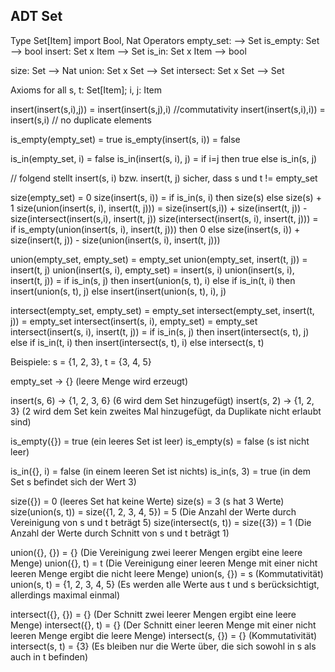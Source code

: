 ADT Set
---

Type Set[Item]
import Bool, Nat
Operators
  empty_set:            --> Set
  is_empty:  Set        --> bool
  insert:    Set x Item --> Set
  is_in:     Set x Item --> bool

  size:      Set        --> Nat
  union:     Set x Set  --> Set
  intersect: Set x Set  --> Set

Axioms
  for all s, t: Set[Item]; i, j: Item

  insert(insert(s,i),j)) = insert(insert(s,j),i) //commutativity
  insert(insert(s,i),i)) = insert(s,i)      // no duplicate elements

  is_empty(empty_set)    = true
  is_empty(insert(s, i)) = false

  is_in(empty_set, i) = false
  is_in(insert(s, i), j) =
    if i=j then true else is_in(s, j)
  
  // folgend stellt insert(s, i) bzw. insert(t, j) sicher, dass s und t != empty_set

  size(empty_set) = 0
  size(insert(s, i)) =
    if is_in(s, i) then size(s) else size(s) + 1
  size(union(insert(s, i), insert(t, j))) = size(insert(s,i)) + size(insert(t, j)) - size(intersect(insert(s,i), insert(t, j))
  size(intersect(insert(s, i), insert(t, j))) =
    if is_empty(union(insert(s, i), insert(t, j))) then 0 else size(insert(s, i)) + size(insert(t, j)) - size(union(insert(s, i), insert(t, j)))
  
  union(empty_set, empty_set) = empty_set
  union(empty_set, insert(t, j)) = insert(t, j)
  union(insert(s, i), empty_set) = insert(s, i)
  union(insert(s, i), insert(t, j)) =
    if is_in(s, j) then insert(union(s, t), i) else if is_in(t, i) then insert(union(s, t), j) else insert(insert(union(s, t), i), j)
  
  intersect(empty_set, empty_set) = empty_set
  intersect(empty_set, insert(t, j)) = empty_set
  intersect(insert(s, i), empty_set) = empty_set
  intersect(insert(s, i), insert(t, j)) =
    if is_in(s, j) then insert(intersect(s, t), j) else if is_in(t, i) then insert(intersect(s, t), i) else intersect(s, t)
  
Beispiele:
s = {1, 2, 3}, t = {3, 4, 5}

empty_set → {} (leere Menge wird erzeugt)

insert(s, 6) → {1, 2, 3, 6} (6 wird dem Set hinzugefügt)
insert(s, 2) → {1, 2, 3} (2 wird dem Set kein zweites Mal hinzugefügt, da Duplikate nicht erlaubt sind)

is_empty({}) = true (ein leeres Set ist leer)
is_empty(s) = false (s ist nicht leer)

is_in({}, i) = false (in einem leeren Set ist nichts)
is_in(s, 3) = true (in dem Set s befindet sich der Wert 3)

size({}) = 0 (leeres Set hat keine Werte)
size(s) = 3 (s hat 3 Werte)
size(union(s, t)) = size({1, 2, 3, 4, 5}) = 5 (Die Anzahl der Werte durch Vereinigung von s und t beträgt 5)
size(intersect(s, t)) = size({3}) = 1 (Die Anzahl der Werte durch Schnitt von s und t beträgt 1)

union({}, {}) = {} (Die Vereinigung zwei leerer Mengen ergibt eine leere Menge)
union({}, t) = t (Die Vereinigung einer leeren Menge mit einer nicht leeren Menge ergibt die nicht leere Menge)
union(s, {}) = s (Kommutativität)
union(s, t) = {1, 2, 3, 4, 5} (Es werden alle Werte aus t und s berücksichtigt, allerdings maximal einmal)

intersect({}, {}) = {} (Der Schnitt zwei leerer Mengen ergibt eine leere Menge)
intersect({}, t) = {} (Der Schnitt einer leeren Menge mit einer nicht leeren Menge ergibt die leere Menge)
intersect(s, {}) = {} (Kommutativität)
intersect(s, t) = {3} (Es bleiben nur die Werte über, die sich sowohl in s als auch in t befinden)